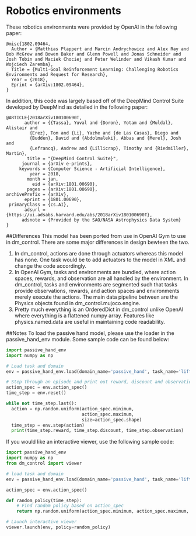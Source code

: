 # Robotics environments

These robotics environments were provided by OpenAI in the following paper:

```
@misc{1802.09464,
  Author = {Matthias Plappert and Marcin Andrychowicz and Alex Ray and Bob McGrew and Bowen Baker and Glenn Powell and Jonas Schneider and Josh Tobin and Maciek Chociej and Peter Welinder and Vikash Kumar and Wojciech Zaremba},
  Title = {Multi-Goal Reinforcement Learning: Challenging Robotics Environments and Request for Research},
  Year = {2018},
  Eprint = {arXiv:1802.09464},
}
```

In addition, this code was largely based off of the DeepMind Control Suite developed by DeepMind as detailed in the following paper:

```
@ARTICLE{2018arXiv180100690T,
       author = {{Tassa}, Yuval and {Doron}, Yotam and {Muldal}, Alistair and
         {Erez}, Tom and {Li}, Yazhe and {de Las Casas}, Diego and
         {Budden}, David and {Abdolmaleki}, Abbas and {Merel}, Josh and
         {Lefrancq}, Andrew and {Lillicrap}, Timothy and {Riedmiller}, Martin},
        title = "{DeepMind Control Suite}",
      journal = {arXiv e-prints},
     keywords = {Computer Science - Artificial Intelligence},
         year = 2018,
        month = jan,
          eid = {arXiv:1801.00690},
        pages = {arXiv:1801.00690},
archivePrefix = {arXiv},
       eprint = {1801.00690},
 primaryClass = {cs.AI},
       adsurl = {https://ui.adsabs.harvard.edu/abs/2018arXiv180100690T},
      adsnote = {Provided by the SAO/NASA Astrophysics Data System}
}
```

##Differences
This model has been ported from use in OpenAI Gym to use in dm_control. There are some major differences in design bewteen the two.

1. In dm_control, actions are done through actuators whereas this model has none. One task would be to add actuators to the model in XML and change the code accordingly.
2. In OpenAI Gym, tasks and environments are bundled, where action spaces, rewards, and observation are all handled by the environment. In dm_control, tasks and environments are segmented such that tasks provide observations, rewards, and action spaces and environments merely execute the actions. The main data pipeline between are the Physics objects found in dm_control.mujoco.engine.
3. Pretty much everything is an OrderedDict in dm_control unlike OpenAI where everything is a flattened numpy array. Features like physics.named.data are useful in maintaining code readability. 

##Notes
To load the passive hand model, please use the loader in the passive_hand_env module. Some sample code can be found below:
```python
import passive_hand_env
import numpy as np

# Load task and domain
env = passive_hand_env.load(domain_name='passive_hand', task_name='lift_sparse')

# Step through an episode and print out reward, discount and observation.
action_spec = env.action_spec()
time_step = env.reset()

while not time_step.last():
  action = np.random.uniform(action_spec.minimum,
                             action_spec.maximum,
                             size=action_spec.shape)
  time_step = env.step(action)
  print(time_step.reward, time_step.discount, time_step.observation)
```
If you would like an interactive viewer, use the following sample code:
```python
import passive_hand_env
import numpy as np
from dm_control import viewer

# load task and domain
env = passive_hand_env.load(domain_name='passive_hand', task_name='lift_sparse')

action_spec = env.action_spec()

def random_policy(time_step):
    # Find random policy based on action_spec
    return np.random.uniform(action_spec.minimum, action_spec.maximum, size=action_spec.shape)

# Launch interactive viewer
viewer.launch(env, policy=random_policy)
```